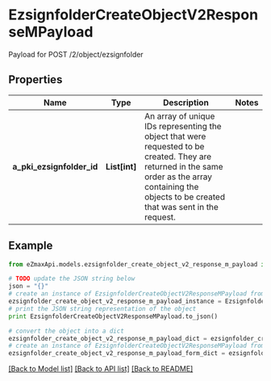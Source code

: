 # EzsignfolderCreateObjectV2ResponseMPayload

Payload for POST /2/object/ezsignfolder

## Properties
Name | Type | Description | Notes
------------ | ------------- | ------------- | -------------
**a_pki_ezsignfolder_id** | **List[int]** | An array of unique IDs representing the object that were requested to be created.  They are returned in the same order as the array containing the objects to be created that was sent in the request. | 

## Example

```python
from eZmaxApi.models.ezsignfolder_create_object_v2_response_m_payload import EzsignfolderCreateObjectV2ResponseMPayload

# TODO update the JSON string below
json = "{}"
# create an instance of EzsignfolderCreateObjectV2ResponseMPayload from a JSON string
ezsignfolder_create_object_v2_response_m_payload_instance = EzsignfolderCreateObjectV2ResponseMPayload.from_json(json)
# print the JSON string representation of the object
print EzsignfolderCreateObjectV2ResponseMPayload.to_json()

# convert the object into a dict
ezsignfolder_create_object_v2_response_m_payload_dict = ezsignfolder_create_object_v2_response_m_payload_instance.to_dict()
# create an instance of EzsignfolderCreateObjectV2ResponseMPayload from a dict
ezsignfolder_create_object_v2_response_m_payload_form_dict = ezsignfolder_create_object_v2_response_m_payload.from_dict(ezsignfolder_create_object_v2_response_m_payload_dict)
```
[[Back to Model list]](../README.md#documentation-for-models) [[Back to API list]](../README.md#documentation-for-api-endpoints) [[Back to README]](../README.md)


